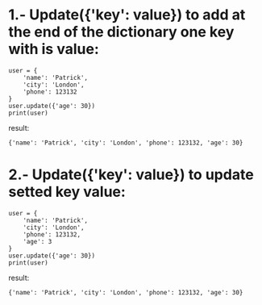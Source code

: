 
# 1.- Update({'key': value}) to add at the end of the dictionary one key with is value:
```
user = {
    'name': 'Patrick',
    'city': 'London',
    'phone': 123132
}
user.update({'age': 30})
print(user)
```
result:
```
{'name': 'Patrick', 'city': 'London', 'phone': 123132, 'age': 30}
```

# 2.- Update({'key': value}) to update setted key value:
```
user = {
    'name': 'Patrick',
    'city': 'London',
    'phone': 123132,
    'age': 3
}
user.update({'age': 30})
print(user)
```
result:
```
{'name': 'Patrick', 'city': 'London', 'phone': 123132, 'age': 30}
```
